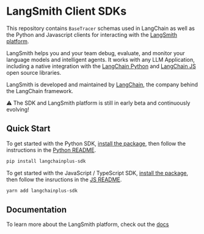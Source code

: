 # LangSmith Client SDKs

This repository contains `BaseTracer` schemas used in LangChain as well as the Python and Javascript clients for interacting with the [LangSmith platform](https://www.langchain.plus/).

LangSmith helps you and your team debug, evaluate, and monitor your language models and intelligent agents. It works
with any LLM Application, including a native integration with the [LangChain Python](https://github.com/hwchase17/langchain) and [LangChain JS](https://github.com/hwchase17/langchainjs) open source libraries.

LangSmith is developed and maintained by [LangChain](https://langchain.com/), the company behind the LangChain framework.

⚠️ The SDK and LangSmith platform is still in early beta and continuously evolving!

## Quick Start

To get started with the Python SDK, [install the package](https://pypi.org/project/langchainplus-sdk/), then follow the instructions in the [Python README](python/README.md).

```bash
pip install langchainplus-sdk
```

To get started with the JavaScript / TypeScript SDK, [install the package](https://www.npmjs.com/package/langchainplus-sdk), then follow the insructions in the [JS README](js/README.md).

```bash
yarn add langchainplus-sdk
```

## Documentation

To learn more about the LangSmith platform, check out the [docs](https://docs.langchain.plus/docs/)
